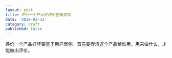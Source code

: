 ```yaml
---
layout: post
title: 评价一个产品好坏的正确姿势
date: '2019-01-31'
category: draft
published: false
---
```


评价一个产品好坏要基于用户案例。首先要弄清这个产品给谁用，用来做什么，才能做出评价。
